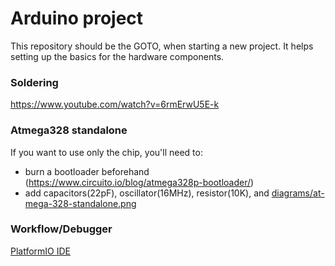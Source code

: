 # Arduino project

This repository should be the GOTO, when starting a new project.
It helps setting up the basics for the hardware components.


### Soldering
https://www.youtube.com/watch?v=6rmErwU5E-k


### Atmega328 standalone

If you want to use only the chip, you'll need to:
* burn a bootloader beforehand (https://www.circuito.io/blog/atmega328p-bootloader/)
* add capacitors(22pF), oscillator(16MHz), resistor(10K), and  [diagrams/at-mega-328-standalone.png](https://github.com/ilitygergo/arduino-projects/blob/c748089001b662634f6602f3798ef04e50da4ce4/diagrams/at-mega-328-standalone.png)

### Workflow/Debugger
[PlatformIO IDE](https://platformio.org/install/ide?install=vscode)
